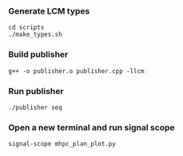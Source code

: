 ### Generate LCM types
```
cd scripts
./make_types.sh
```

### Build publisher

```
g++ -o publisher.o publisher.cpp -llcm
```

### Run publisher
```
./publisher seq
```
### Open a new terminal and run signal scope

```
signal-scope mhpc_plan_plot.py
```